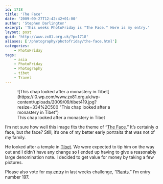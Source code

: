 ```yaml
---
id: 1718
title: 'The Face'
date: '2009-09-27T12:42:42+01:00'
author: 'Stephen Darlington'
excerpt: 'This weeks PhotoFriday is "The Face." Here is my entry.'
layout: post
guid: 'http://www.zx81.org.uk/?p=1718'
aliases: ['/photography/photofriday/the-face.html']
categories:
    - PhotoFriday
tags:
    - asia
    - PhotoFriday
    - Photography
    - tibet
    - Travel
---
```


<figure aria-describedby="caption-attachment-1719" class="wp-caption aligncenter" id="attachment_1719" style="width: 334px">![This chap looked after a monastery in Tibet](https://i0.wp.com/www.zx81.org.uk/wp-content/uploads/2009/09/tibet419.jpg?resize=334%2C500 "This chap looked after a monastery in Tibet")<figcaption class="wp-caption-text" id="caption-attachment-1719">This chap looked after a monastery in Tibet</figcaption></figure>

I’m not sure how well this image fits the theme of “[The Face](http://www.photofriday.com/archives/challenge/000915.php).” It’s certainly *a* face, but *the* face? Still, it’s one of my better early portraits that was not of my family.

He looked after a temple in [Tibet](http://www.zx81.org.uk/travel/tibet.html). We were expected to tip him on the way out and I didn’t have any change so I ended up having to give a reasonably large denomination note. I decided to get value for money by taking a few pictures.

Please also vote for [my entry](http://www.zx81.org.uk/photography/photofriday/plants.html) in last weeks challenge, “[Plants](http://www.photofriday.com/linkviewer.php?id=913).” I’m entry number 197.